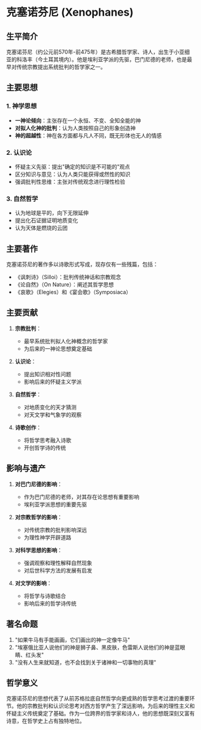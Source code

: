 # 克塞诺芬尼 (Xenophanes)

## 生平简介

克塞诺芬尼（约公元前570年-前475年）是古希腊哲学家、诗人，出生于小亚细亚的科洛丰（今土耳其境内）。他是埃利亚学派的先驱，巴门尼德的老师，也是最早对传统宗教提出系统批判的哲学家之一。

## 主要思想

### 1. 神学思想
- **一神论倾向**：主张存在一个永恒、不变、全知全能的神
- **对拟人化神的批判**：认为人类按照自己的形象创造神
- **神的超越性**：神在各方面都与凡人不同，既无形体也无人的情感

### 2. 认识论
- 怀疑主义先驱：提出"确定的知识是不可能的"观点
- 区分知识与意见：认为人类只能获得或然性的知识
- 强调批判性思维：主张对传统观念进行理性检验

### 3. 自然哲学
- 认为地球是平的，向下无限延伸
- 提出化石证据证明地质变化
- 认为天体是燃烧的云团

## 主要著作

克塞诺芬尼的著作多以诗歌形式写成，现存仅有一些残篇，包括：
- 《讽刺诗》（Silloi）：批判传统神话和宗教观念
- 《论自然》（On Nature）：阐述其哲学思想
- 《哀歌》（Elegies）和《宴会歌》（Symposiaca）

## 主要贡献

1. **宗教批判**：
   - 最早系统批判拟人化神概念的哲学家
   - 为后来的一神论思想奠定基础

2. **认识论**：
   - 提出知识相对性问题
   - 影响后来的怀疑主义学派

3. **自然哲学**：
   - 对地质变化的天才猜测
   - 对天文学和气象学的观察

4. **诗歌创作**：
   - 将哲学思考融入诗歌
   - 开创哲学诗的传统

## 影响与遗产

1. **对巴门尼德的影响**：
   - 作为巴门尼德的老师，对其存在论思想有重要影响
   - 埃利亚学派思想的重要先驱

2. **对宗教哲学的影响**：
   - 对传统宗教的批判影响深远
   - 为理性神学开辟道路

3. **对科学思想的影响**：
   - 强调观察和理性解释自然现象
   - 对后世科学方法的发展有启发

4. **对文学的影响**：
   - 将哲学与诗歌结合
   - 影响后来的哲学诗传统

## 著名命题

1. "如果牛马有手能画画，它们画出的神一定像牛马"
2. "埃塞俄比亚人说他们的神是狮子鼻、黑皮肤，色雷斯人说他们的神是蓝眼睛、红头发"
3. "没有人生来就知道，也不会找到关于诸神和一切事物的真理"

## 哲学意义

克塞诺芬尼的思想代表了从前苏格拉底自然哲学向更成熟的哲学思考过渡的重要环节。他的宗教批判和认识论思考对西方哲学产生了深远影响，为后来的理性主义和怀疑主义传统奠定了基础。作为一位跨界的哲学家和诗人，他的思想既深刻又富有诗意，在哲学史上占有独特地位。